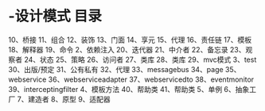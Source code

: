 # -设计模式 目录
10、桥接
11、组合
12、装饰
13、门面
14、享元
15、代理
16、责任链
17、模板
18、解释器
19、命令
2、依赖注入
20、迭代器
21、中介者
22、备忘录
23、观察者
24、状态
25、策略
26、访问者
27、类库
28、类库
29、mvc模式
3、test
30、出版/预定
31、公有私有
32、代理
33、messagebus
34、page
35、webservice
36、webserviceadapter
37、webservicedto
38、eventmonitor
39、interceptingfilter
4、模板方法
40、帮助类
41、帮助类
5、单例
6、抽象工厂
7、建造者
8、原型
9、适配器
